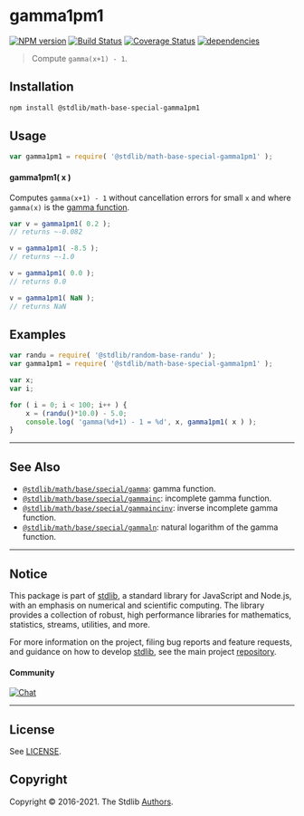 <!--

@license Apache-2.0

Copyright (c) 2018 The Stdlib Authors.

Licensed under the Apache License, Version 2.0 (the "License");
you may not use this file except in compliance with the License.
You may obtain a copy of the License at

   http://www.apache.org/licenses/LICENSE-2.0

Unless required by applicable law or agreed to in writing, software
distributed under the License is distributed on an "AS IS" BASIS,
WITHOUT WARRANTIES OR CONDITIONS OF ANY KIND, either express or implied.
See the License for the specific language governing permissions and
limitations under the License.

-->

# gamma1pm1

[![NPM version][npm-image]][npm-url] [![Build Status][test-image]][test-url] [![Coverage Status][coverage-image]][coverage-url] [![dependencies][dependencies-image]][dependencies-url]

> Compute `gamma(x+1) - 1`.

<section class="installation">

## Installation

```bash
npm install @stdlib/math-base-special-gamma1pm1
```

</section>

<section class="usage">

## Usage

```javascript
var gamma1pm1 = require( '@stdlib/math-base-special-gamma1pm1' );
```

#### gamma1pm1( x )

Computes `gamma(x+1) - 1` without cancellation errors for small `x` and where `gamma(x)` is the [gamma function][@stdlib/math/base/special/gamma].

```javascript
var v = gamma1pm1( 0.2 );
// returns ~-0.082

v = gamma1pm1( -8.5 );
// returns ~-1.0

v = gamma1pm1( 0.0 );
// returns 0.0

v = gamma1pm1( NaN );
// returns NaN
```

</section>

<!-- /.usage -->

<section class="examples">

## Examples

<!-- eslint no-undef: "error" -->

```javascript
var randu = require( '@stdlib/random-base-randu' );
var gamma1pm1 = require( '@stdlib/math-base-special-gamma1pm1' );

var x;
var i;

for ( i = 0; i < 100; i++ ) {
    x = (randu()*10.0) - 5.0;
    console.log( 'gamma(%d+1) - 1 = %d', x, gamma1pm1( x ) );
}
```

</section>

<!-- /.examples -->

<!-- Section for related `stdlib` packages. Do not manually edit this section, as it is automatically populated. -->

<section class="related">

* * *

## See Also

-   <span class="package-name">[`@stdlib/math/base/special/gamma`][@stdlib/math/base/special/gamma]</span><span class="delimiter">: </span><span class="description">gamma function.</span>
-   <span class="package-name">[`@stdlib/math/base/special/gammainc`][@stdlib/math/base/special/gammainc]</span><span class="delimiter">: </span><span class="description">incomplete gamma function.</span>
-   <span class="package-name">[`@stdlib/math/base/special/gammaincinv`][@stdlib/math/base/special/gammaincinv]</span><span class="delimiter">: </span><span class="description">inverse incomplete gamma function.</span>
-   <span class="package-name">[`@stdlib/math/base/special/gammaln`][@stdlib/math/base/special/gammaln]</span><span class="delimiter">: </span><span class="description">natural logarithm of the gamma function.</span>

</section>

<!-- /.related -->

<!-- Section for all links. Make sure to keep an empty line after the `section` element and another before the `/section` close. -->


<section class="main-repo" >

* * *

## Notice

This package is part of [stdlib][stdlib], a standard library for JavaScript and Node.js, with an emphasis on numerical and scientific computing. The library provides a collection of robust, high performance libraries for mathematics, statistics, streams, utilities, and more.

For more information on the project, filing bug reports and feature requests, and guidance on how to develop [stdlib][stdlib], see the main project [repository][stdlib].

#### Community

[![Chat][chat-image]][chat-url]

---

## License

See [LICENSE][stdlib-license].


## Copyright

Copyright &copy; 2016-2021. The Stdlib [Authors][stdlib-authors].

</section>

<!-- /.stdlib -->

<!-- Section for all links. Make sure to keep an empty line after the `section` element and another before the `/section` close. -->

<section class="links">

[npm-image]: http://img.shields.io/npm/v/@stdlib/math-base-special-gamma1pm1.svg
[npm-url]: https://npmjs.org/package/@stdlib/math-base-special-gamma1pm1

[test-image]: https://github.com/stdlib-js/math-base-special-gamma1pm1/actions/workflows/test.yml/badge.svg
[test-url]: https://github.com/stdlib-js/math-base-special-gamma1pm1/actions/workflows/test.yml

[coverage-image]: https://img.shields.io/codecov/c/github/stdlib-js/math-base-special-gamma1pm1/main.svg
[coverage-url]: https://codecov.io/github/stdlib-js/math-base-special-gamma1pm1?branch=main

[dependencies-image]: https://img.shields.io/david/stdlib-js/math-base-special-gamma1pm1.svg
[dependencies-url]: https://david-dm.org/stdlib-js/math-base-special-gamma1pm1/main

[chat-image]: https://img.shields.io/gitter/room/stdlib-js/stdlib.svg
[chat-url]: https://gitter.im/stdlib-js/stdlib/

[stdlib]: https://github.com/stdlib-js/stdlib

[stdlib-authors]: https://github.com/stdlib-js/stdlib/graphs/contributors

[stdlib-license]: https://raw.githubusercontent.com/stdlib-js/math-base-special-gamma1pm1/main/LICENSE

<!-- <related-links> -->

[@stdlib/math/base/special/gamma]: https://github.com/stdlib-js/math-base-special-gamma

[@stdlib/math/base/special/gammainc]: https://github.com/stdlib-js/math-base-special-gammainc

[@stdlib/math/base/special/gammaincinv]: https://github.com/stdlib-js/math-base-special-gammaincinv

[@stdlib/math/base/special/gammaln]: https://github.com/stdlib-js/math-base-special-gammaln

<!-- </related-links> -->

</section>

<!-- /.links -->
